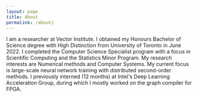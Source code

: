 ```yaml
---
layout: page
title: About
permalink: /about/
---
```


I am a researcher at Vector Institute. I obtained my Honours Bachelor of Science degree with High Distinction from University of Toronto in June 2022. I completed the Computer Science Specialist program with a focus in Scientific Computing and the Statistics Minor Program. My research interests are Numerical methods and Computer Systems. My current focus is large-scale neural network training with distributed second-order methods. I previously interned (12 months) at Intel's Deep Learning Acceleration Group, during which I mostly worked on the graph compiler for FPGA.
